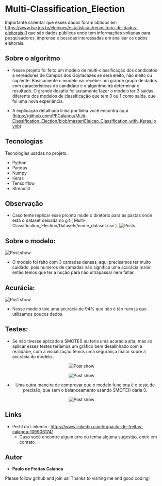 # Multi-Classification_Election
Importante salientar que esses dados foram obtidos em https://www.tse.jus.br/eleicoes/estatisticas/repositorio-de-dados-eleitorais-1 que são dados públicos onde tem informações voltadas para pesquisadores, imprensa e pessoas interessadas em analisar os dados eleitorais.

## Sobre o algoritmo
* Nesse projeto foi feito um modelo de multi-classificação dos candidatos a vereadores de Campos dos Goytacazes se será eleito, não eleito ou suplente.
Basicamente o modelo vai receber um grande grupo de dados com características do candidato e o algoritmo irá determinar o resultado. O grande desafio foi justamente fazer o modelo ter 3 saídas diferente dos modelos de classificação que tem 0 ou 1 como saída, que foi uma nova experiência.


* A explicação detalhada linha por linha você encontra aqui (https://github.com/PFCalanca/Multi-Classification_Election/blob/master/Eleicao_Classification_with_Keras.ipynb)



## Tecnologias  

Tecnologias usadas no projeto.

* Python
* Pandas
* Numpy
* Keras
* Tensorflow
* Streamlit


## Observação 
* Caso tente replicar esse projeto mude o diretório para as pastas onde está o dataset deixada no git (
Multi-Classification_Election/Datasets/nome_dataset.csv ).
 ![Posts](https://github.com/PFCalanca/Multi-Classification_Election/blob/master/readme/datasetsalert.png)
  
## Sobre o modelo: 
![Post show](https://github.com/PFCalanca/Multi-Classification_Election/blob/master/readme/modelop.png)

* O modelo foi feito com 3 camadas densas, aqui precisamos ter muito cuidado, pois numeros de camadas não significa uma acurácia maior, então temos que ter a noção para não ultrapassar nem faltar.
  
## Acurácia: 
![Post show](https://github.com/PFCalanca/Multi-Classification_Election/blob/master/readme/acuracia.png)

* Nesse modelo tive uma acurácia de 94% que não é tão ruim ja que utilizamos poucos dados.
  
## Testes: 
  * Se não tivesse aplicado a SMOTE() eu teria uma acurácia alta, mas ao aplicar esses testes teríamos um gráfico bem desalinhado com a realidade, com a visualização temos uma segurança maior sobre a acurácia do modelo.
 <center>
  
  ![Post show](https://github.com/PFCalanca/Multi-Classification_Election/blob/master/readme/modeteste1.png) 
  
  ![Post show](https://github.com/PFCalanca/Multi-Classification_Election/blob/master/readme/acuraciateste.png)
 
  * Uma outra maneira de comprovar que o modelo funciona é o teste de precisão, que sem o balanceamento usando SMOTE() daria 0.
  
  ![Post show](https://github.com/PFCalanca/Multi-Classification_Election/blob/master/readme/vantagemsmote.png) 
</center>


## Links
  - Perfil do Linkedin : https://www.linkedin.com/in/paulo-de-freitas-calanca-109906174/
    - Caso você encontre algum erro ou tenha alguma sugestão, entre em contato.


  ## Autor

  * **Paulo de Freitas Calanca** 

  Please follow github and join us!
  Thanks to visiting me and good coding!
